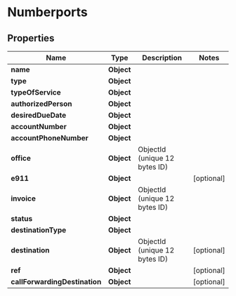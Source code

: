 

# Numberports


## Properties

| Name | Type | Description | Notes |
|------------ | ------------- | ------------- | -------------|
|**name** | **Object** |  |  |
|**type** | **Object** |  |  |
|**typeOfService** | **Object** |  |  |
|**authorizedPerson** | **Object** |  |  |
|**desiredDueDate** | **Object** |  |  |
|**accountNumber** | **Object** |  |  |
|**accountPhoneNumber** | **Object** |  |  |
|**office** | **Object** | ObjectId (unique 12 bytes ID) |  |
|**e911** | **Object** |  |  [optional] |
|**invoice** | **Object** | ObjectId (unique 12 bytes ID) |  |
|**status** | **Object** |  |  |
|**destinationType** | **Object** |  |  |
|**destination** | **Object** | ObjectId (unique 12 bytes ID) |  [optional] |
|**ref** | **Object** |  |  [optional] |
|**callForwardingDestination** | **Object** |  |  [optional] |



